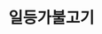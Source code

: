 ---
### 무조건 양식 지켜서 작성해주세요. 텍스트 ""로 묶여져있는지 꼭 확인. #에 들어가는건 수정 X ###
## 파일명은 업체명 영문으로 작성 ##

# 출력순서 숫자가 높을수록 앞에 옴
position: "8"
# 업종 대분류: 프랜차이즈
category: "프랜차이즈"
# 업체 이름을 작성해주세요.
title: "일등가불고기"
# 업체이름을 영어로 작성해주세요 (앞글자는 대문자 나머지는 소문자).
titleSub: "ildeung-ga Bulgogi"
# 이부분은 작성X
logo: "ildeungOriLogo.png"
titleImg: "ildeungOriTitle.jpg"
# ------------- #
# 작업 대분류: Marketing(SA,DA 등등 전부 포함됨)
work:
  - "Marketing"
# 업종 소분류 작성
type: "프랜차이즈"
# 작업 매체 소분류 자세하게 작성 : 네이버 검색광고, 구글 검색광고, 페이스북광고, 인스타광고
media: "네이버 검색광고"
# 홈페이지 URL 전체 작성 https 있을경우 https로
homepage: "https://naver.me/5X9Dpg4R"
# 작업 매체 대분류로 작성 
history:
  - "SearchAD"
# 작업 목표에 대해 간략하게 작성
target: "창업문의전환/상담"
# 작업 전략에 대해 자세하게 작성
strategy: "스트크립트설치 전환수체크, 데이터를 통한 광고 효율 분석, 네이버매체로 문의 및 상담 전환 유도"
---